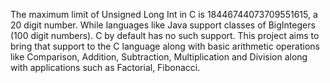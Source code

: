 The maximum limit of Unsigned Long Int in C is 18446744073709551615, a 20 digit number. While languages like Java support classes of BigIntegers (100 digit numbers). C by default has no such support. This project aims to bring that support to the C language along with basic arithmetic operations like Comparison, Addition, Subtraction, Multiplication and Division along with applications such as Factorial, Fibonacci.
